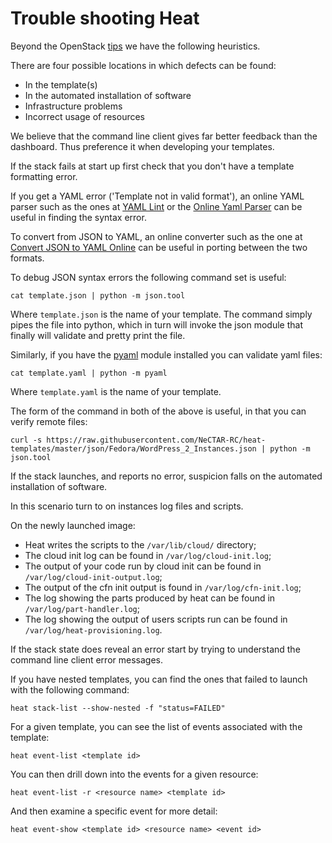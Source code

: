 # Trouble shooting Heat

Beyond the OpenStack [tips](https://wiki.openstack.org/wiki/Heat/TroubleShooting)
we have the following heuristics.

There are four possible locations in which defects can be found:

* In the template(s)
* In the automated installation of software
* Infrastructure problems
* Incorrect usage of resources

We believe that the command line client gives far better feedback than
the dashboard. Thus preference it when developing your templates.

If the stack fails at start up first check that you don't have a template
formatting error.

If you get a YAML error ('Template not in valid format'), an online YAML parser
such as the ones at [YAML Lint](http://yamllint.com/) or the [Online Yaml Parser](http://yaml-online-parser.appspot.com/)
can be useful in finding the syntax error.

To convert from JSON to YAML, an online converter such as the one at
[Convert JSON to YAML Online](http://jsontoyaml.com/)
can be useful in porting between the two formats.

To debug JSON syntax errors the following command set is useful:

```
cat template.json | python -m json.tool
```

Where `template.json` is the name of your template. The command simply pipes the
file into python, which in turn will invoke the json module that finally will
validate and pretty print the file.

Similarly, if you have the [pyaml](https://pypi.python.org/pypi/pyaml/) module installed
you can validate yaml files:

```
cat template.yaml | python -m pyaml
```

Where `template.yaml` is the name of your template.

The form of the command in both of the above is useful, in that you can
verify remote files:

```
curl -s https://raw.githubusercontent.com/NeCTAR-RC/heat-templates/master/json/Fedora/WordPress_2_Instances.json | python -m json.tool
```

If the stack launches, and reports no error, suspicion falls on
the automated installation of software.

In this scenario turn to on instances log files and scripts.

On the newly launched image:

* Heat writes the scripts to the `/var/lib/cloud/` directory;
* The cloud init log can be found in `/var/log/cloud-init.log`;
* The output of your code run by cloud init can be found in `/var/log/cloud-init-output.log`;
* The output of the cfn init output is found in `/var/log/cfn-init.log`;
* The log showing the parts produced by heat can be found in `/var/log/part-handler.log`;
* The log showing the output of users scripts run can be found in `/var/log/heat-provisioning.log`.

If the stack state does reveal an error start by trying to understand the
command line client error messages.

If you have nested templates, you can find the ones that failed to launch with
the following command:

```
heat stack-list --show-nested -f "status=FAILED"
```

For a given template, you can see the list of events associated with the
template:

```
heat event-list <template id>
```

You can then drill down into the events for a given resource:

```
heat event-list -r <resource name> <template id>
```

And then examine a specific event for more detail:

```
heat event-show <template id> <resource name> <event id>
```